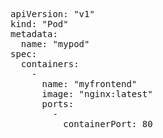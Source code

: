 <pre class="file" data-filename="pod.yaml" data-target="replace">
apiVersion: "v1"
kind: "Pod"
metadata:
  name: "mypod"
spec:
  containers:
    -
      name: "myfrontend"
      image: "nginx:latest"
      ports:
        -
          containerPort: 80
</pre>
